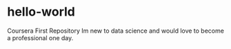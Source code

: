 # hello-world
Coursera First Repository
Im new to data science and would love to become a professional one day.
